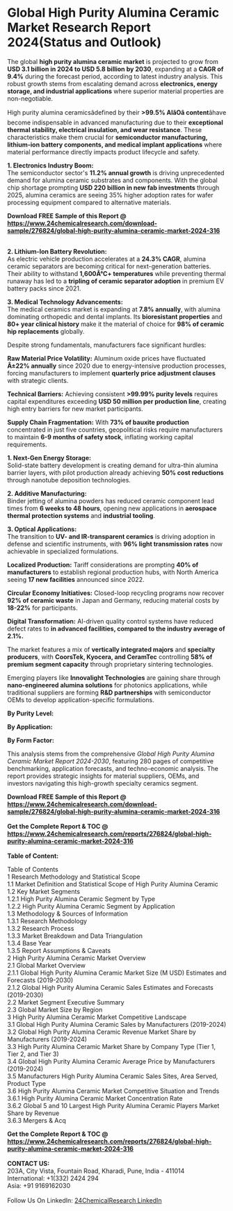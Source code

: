 <h1>Global High Purity Alumina Ceramic Market Research Report 2024(Status and Outlook)</h1><p>The global <strong>high purity alumina ceramic market</strong> is projected to grow from <strong>USD 3.1 billion in 2024 to USD 5.8 billion by 2030</strong>, expanding at a <strong>CAGR of 9.4%</strong> during the forecast period, according to latest industry analysis. This robust growth stems from escalating demand across <strong>electronics, energy storage, and industrial applications</strong> where superior material properties are non-negotiable.</p><p>High purity alumina ceramicsâdefined by their <strong>&gt;99.5% AlâOâ content</strong>âhave become indispensable in advanced manufacturing due to their <strong>exceptional thermal stability, electrical insulation, and wear resistance</strong>. These characteristics make them crucial for <strong>semiconductor manufacturing, lithium-ion battery components, and medical implant applications</strong> where material performance directly impacts product lifecycle and safety.</p><p><strong>1. Electronics Industry Boom:</strong><br>
The semiconductor sector's <strong>11.2% annual growth</strong> is driving unprecedented demand for alumina ceramic substrates and components. With the global chip shortage prompting <strong>USD 220 billion in new fab investments</strong> through 2025, alumina ceramics are seeing 35% higher adoption rates for wafer processing equipment compared to alternative materials.</p><div><b>Download FREE Sample of this Report @ 
            <a href="https://www.24chemicalresearch.com/download-sample/276824/global-high-purity-alumina-ceramic-market-2024-316">
            https://www.24chemicalresearch.com/download-sample/276824/global-high-purity-alumina-ceramic-market-2024-316</a></b></div><br><p><strong>2. Lithium-Ion Battery Revolution:</strong><br>
As electric vehicle production accelerates at a <strong>24.3% CAGR</strong>, alumina ceramic separators are becoming critical for next-generation batteries. Their ability to withstand <strong>1,600Â°C+ temperatures</strong> while preventing thermal runaway has led to a <strong>tripling of ceramic separator adoption</strong> in premium EV battery packs since 2021.</p><p><strong>3. Medical Technology Advancements:</strong><br>
The medical ceramics market is expanding at <strong>7.8% annually</strong>, with alumina dominating orthopedic and dental implants. Its <strong>bioresistant properties</strong> and <strong>80+ year clinical history</strong> make it the material of choice for <strong>98% of ceramic hip replacements</strong> globally.</p><p>Despite strong fundamentals, manufacturers face significant hurdles:</p><p><strong>Raw Material Price Volatility:</strong> Aluminum oxide prices have fluctuated <strong>Â±22% annually</strong> since 2020 due to energy-intensive production processes, forcing manufacturers to implement <strong>quarterly price adjustment clauses</strong> with strategic clients.</p><p><strong>Technical Barriers:</strong> Achieving consistent <strong>&gt;99.99% purity levels</strong> requires capital expenditures exceeding <strong>USD 50 million per production line</strong>, creating high entry barriers for new market participants.</p><p><strong>Supply Chain Fragmentation:</strong> With <strong>73% of bauxite production</strong> concentrated in just five countries, geopolitical risks require manufacturers to maintain <strong>6-9 months of safety stock</strong>, inflating working capital requirements.</p><p><strong>1. Next-Gen Energy Storage:</strong><br>
Solid-state battery development is creating demand for ultra-thin alumina barrier layers, with pilot production already achieving <strong>50% cost reductions</strong> through nanotube deposition technologies.</p><p><strong>2. Additive Manufacturing:</strong><br>
Binder jetting of alumina powders has reduced ceramic component lead times from <strong>6 weeks to 48 hours</strong>, opening new applications in <strong>aerospace thermal protection systems</strong> and <strong>industrial tooling</strong>.</p><p><strong>3. Optical Applications:</strong><br>
The transition to <strong>UV- and IR-transparent ceramics</strong> is driving adoption in defense and scientific instruments, with <strong>96% light transmission rates</strong> now achievable in specialized formulations.</p><p><strong>Localized Production:</strong> Tariff considerations are prompting <strong>40% of manufacturers</strong> to establish regional production hubs, with North America seeing <strong>17 new facilities</strong> announced since 2022.</p><p><strong>Circular Economy Initiatives:</strong> Closed-loop recycling programs now recover <strong>92% of ceramic waste</strong> in Japan and Germany, reducing material costs by <strong>18-22%</strong> for participants.</p><p><strong>Digital Transformation:</strong> AI-driven quality control systems have reduced defect rates to <strong> in advanced facilities, compared to the industry average of 2.1%.</strong></p><p>The market features a mix of <strong>vertically integrated majors</strong> and <strong>specialty producers</strong>, with <strong>CoorsTek, Kyocera, and CeramTec</strong> controlling <strong>58% of premium segment capacity</strong> through proprietary sintering technologies.</p><p>Emerging players like <strong>Innovalight Technologies</strong> are gaining share through <strong>nano-engineered alumina solutions</strong> for photonics applications, while traditional suppliers are forming <strong>R&amp;D partnerships</strong> with semiconductor OEMs to develop application-specific formulations.</p><p><strong>By Purity Level:</strong></p><p><strong>By Application:</strong></p><p><strong>By Form Factor:</strong></p><p>This analysis stems from the comprehensive <em>Global High Purity Alumina Ceramic Market Report 2024-2030</em>, featuring 280 pages of competitive benchmarking, application forecasts, and techno-economic analysis. The report provides strategic insights for material suppliers, OEMs, and investors navigating this high-growth specialty ceramics segment.</p><div><b>Download FREE Sample of this Report @ 
            <a href="https://www.24chemicalresearch.com/download-sample/276824/global-high-purity-alumina-ceramic-market-2024-316">
            https://www.24chemicalresearch.com/download-sample/276824/global-high-purity-alumina-ceramic-market-2024-316</a></b></div><br><div><b>Get the Complete Report & TOC @ 
            <a href="https://www.24chemicalresearch.com/reports/276824/global-high-purity-alumina-ceramic-market-2024-316">
            https://www.24chemicalresearch.com/reports/276824/global-high-purity-alumina-ceramic-market-2024-316</a></b></div><br>
            <b>Table of Content:</b><p>Table of Contents<br />
1 Research Methodology and Statistical Scope<br />
1.1 Market Definition and Statistical Scope of High Purity Alumina Ceramic<br />
1.2 Key Market Segments<br />
1.2.1 High Purity Alumina Ceramic Segment by Type<br />
1.2.2 High Purity Alumina Ceramic Segment by Application<br />
1.3 Methodology & Sources of Information<br />
1.3.1 Research Methodology<br />
1.3.2 Research Process<br />
1.3.3 Market Breakdown and Data Triangulation<br />
1.3.4 Base Year<br />
1.3.5 Report Assumptions & Caveats<br />
2 High Purity Alumina Ceramic Market Overview<br />
2.1 Global Market Overview<br />
2.1.1 Global High Purity Alumina Ceramic Market Size (M USD) Estimates and Forecasts (2019-2030)<br />
2.1.2 Global High Purity Alumina Ceramic Sales Estimates and Forecasts (2019-2030)<br />
2.2 Market Segment Executive Summary<br />
2.3 Global Market Size by Region<br />
3 High Purity Alumina Ceramic Market Competitive Landscape<br />
3.1 Global High Purity Alumina Ceramic Sales by Manufacturers (2019-2024)<br />
3.2 Global High Purity Alumina Ceramic Revenue Market Share by Manufacturers (2019-2024)<br />
3.3 High Purity Alumina Ceramic Market Share by Company Type (Tier 1, Tier 2, and Tier 3)<br />
3.4 Global High Purity Alumina Ceramic Average Price by Manufacturers (2019-2024)<br />
3.5 Manufacturers High Purity Alumina Ceramic Sales Sites, Area Served, Product Type<br />
3.6 High Purity Alumina Ceramic Market Competitive Situation and Trends<br />
3.6.1 High Purity Alumina Ceramic Market Concentration Rate<br />
3.6.2 Global 5 and 10 Largest High Purity Alumina Ceramic Players Market Share by Revenue<br />
3.6.3 Mergers & Acq</p><div><b>Get the Complete Report & TOC @ 
            <a href="https://www.24chemicalresearch.com/reports/276824/global-high-purity-alumina-ceramic-market-2024-316">
            https://www.24chemicalresearch.com/reports/276824/global-high-purity-alumina-ceramic-market-2024-316</a></b></div><br><b>CONTACT US:</b><br>
            203A, City Vista, Fountain Road, Kharadi, Pune, India - 411014<br>
            International: +1(332) 2424 294<br>
            Asia: +91 9169162030 <br><br>
            Follow Us On LinkedIn: <a href="https://www.linkedin.com/company/24chemicalresearch/">24ChemicalResearch LinkedIn</a>